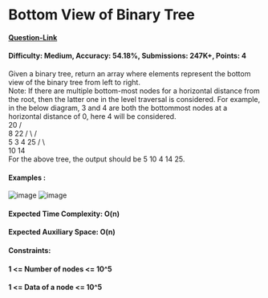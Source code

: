 # Bottom View of Binary Tree
#### [Question-Link](https://www.geeksforgeeks.org/problems/bottom-view-of-binary-tree/1)
#### Difficulty: Medium, Accuracy: 54.18%, Submissions: 247K+, Points: 4
Given a binary tree, return an array where elements represent the bottom view of the binary tree from left to right.
<br>
Note: If there are multiple bottom-most nodes for a horizontal distance from the root, then the latter one in the level traversal is considered. For example, in the below diagram, 3 and 4 are both the bottommost nodes at a horizontal distance of 0, here 4 will be considered.
<br>
                      20
                    /    \
                  8       22
                /   \     /   \
              5      3 4     25
                     /    \      
                 10       14
<br>
For the above tree, the output should be 5 10 4 14 25.

#### Examples :
![image](https://github.com/user-attachments/assets/67908b2d-4b90-472b-a87d-e48b767c0ec7)
![image](https://github.com/user-attachments/assets/657fb4d7-6bf3-483b-9234-7cbd8539a937)
#### Expected Time Complexity: O(n)
#### Expected Auxiliary Space: O(n)

#### Constraints:
#### 1 <= Number of nodes <= 10^5
#### 1 <= Data of a node <= 10^5
